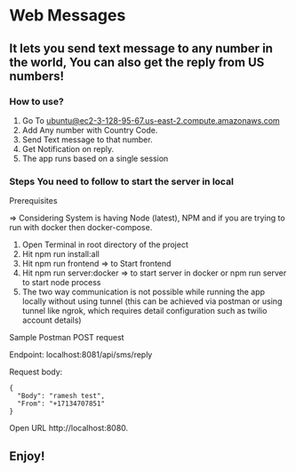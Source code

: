 # Web Messages

## It lets you send text message to any number in the world, You can also get the reply from US numbers!


### How to use?

1. Go To ubuntu@ec2-3-128-95-67.us-east-2.compute.amazonaws.com
2. Add Any number with Country Code.
3. Send Text message to that number.
4. Get Notification on reply. 
5. The app runs based on a single session


### Steps You need to follow to start the server in local

Prerequisites

 =>  Considering System is having Node (latest), NPM and if you are trying to run with docker then docker-compose.

1. Open Terminal in root directory of the project
2. Hit npm run install:all
3. Hit npm run frontend => to Start frontend
4. Hit npm run server:docker => to start server in docker or npm run server to start node process
5. The two way communication is not possible while running the app locally without using tunnel (this can be achieved via postman or using tunnel like ngrok, which requires detail configuration such as twilio account details)

Sample Postman POST request

Endpoint: 
localhost:8081/api/sms/reply

Request body:
```
{
  "Body": "ramesh test",
  "From": "+17134707851"
}
```

Open URL http://localhost:8080.


## Enjoy!



